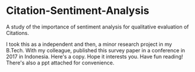 # Citation-Sentiment-Analysis
A study of the importance of sentiment analysis for qualitative evaluation of Citations.

I took this as a independent and then, a minor research project in my B.Tech. With my colleague, published this survey paper in a conference in 2017 in Indonesia. Here's a copy. Hope it interests you. Have fun reading! There's also a ppt attached for convenience. 
